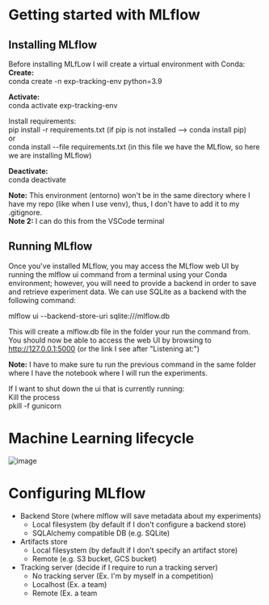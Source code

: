 # Getting started with MLflow

## Installing MLflow
Before installing MLfLow I will create a virtual environment with Conda:\
**Create:**\
conda create -n exp-tracking-env python=3.9

**Activate:**\
conda activate exp-tracking-env  

Install requirements:\
pip install -r requirements.txt (if pip is not installed --> conda install pip)\
or\
conda install --file requirements.txt (in this file we have the MLflow, so here we are installing MLflow)

**Deactivate:**\
conda deactivate

**Note:** This environment (entorno) won't be in the same directory where I have my repo (like when I use venv), thus, I don't have to add it to my .gitignore.\
**Note 2:** I can do this from the VSCode terminal

## Running MLflow
Once you've installed MLflow, you may access the MLflow web UI by running the mlflow ui command from a terminal using your Conda environment; however, you will need to provide a backend 
in order to save and retrieve experiment data. We can use SQLite as a backend with the following command:

mlflow ui --backend-store-uri sqlite:///mlflow.db

This will create a mlflow.db file in the folder your run the command from. You should now be able to access the web UI by browsing to http://127.0.0.1:5000 (or the link I see after "Listening at:")

**Note:** I have to make sure tu run the previous command in the same folder where I have the notebook where I will run the experiments.

If I want to shut down the ui that is currently running:\
Kill the process\
pkill -f gunicorn

# Machine Learning lifecycle

![image](https://github.com/cvljubet/mlops_course_repo/assets/45463413/c310c70c-5ee8-41c8-b10c-d6fd34161103)

# Configuring MLflow
* Backend Store (where mlflow will save metadata about my experiments)
  * Local filesystem (by default if I don't configure a backend store)
  * SQLAlchemy compatible DB (e.g. SQLite)
* Artifacts store 
  * Local filesystem (by default if I don't specify an artifact store)
  * Remote (e.g. S3 bucket, GCS bucket)
* Tracking server (decide if I require to run a tracking server)
  * No tracking server (Ex. I'm by myself in a competition)
  * Localhost (Ex. a team)
  * Remote (Ex. a team



